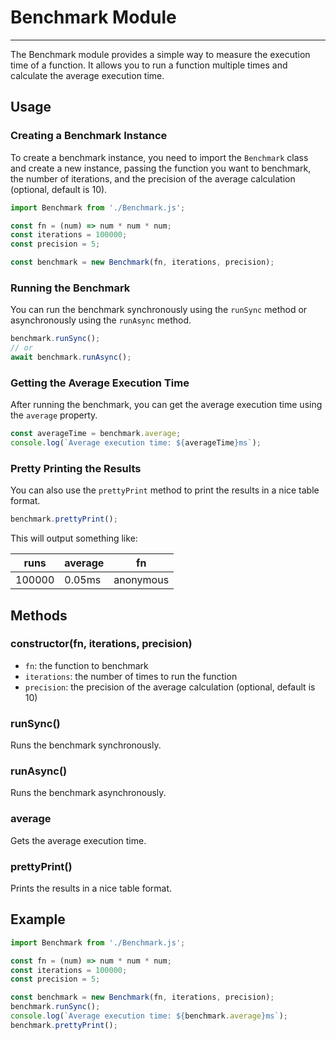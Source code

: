 # Benchmark Module

---

The Benchmark module provides a simple way to measure the execution time of a function. It allows you to run a function multiple times and calculate the average execution time.

## Usage

### Creating a Benchmark Instance

To create a benchmark instance, you need to import the `Benchmark` class and create a new instance, passing the function you want to benchmark, the number of iterations, and the precision of the average calculation (optional, default is 10).

```typescript
import Benchmark from './Benchmark.js';

const fn = (num) => num * num * num;
const iterations = 100000;
const precision = 5;

const benchmark = new Benchmark(fn, iterations, precision);
```

### Running the Benchmark

You can run the benchmark synchronously using the `runSync` method or asynchronously using the `runAsync` method.

```typescript
benchmark.runSync();
// or
await benchmark.runAsync();
```

### Getting the Average Execution Time

After running the benchmark, you can get the average execution time using the `average` property.

```typescript
const averageTime = benchmark.average;
console.log(`Average execution time: ${averageTime}ms`);
```

### Pretty Printing the Results

You can also use the `prettyPrint` method to print the results in a nice table format.

```typescript
benchmark.prettyPrint();
```

This will output something like:

| runs | average | fn |
| --- | --- | --- |
| 100000 | 0.05ms | anonymous |

## Methods

### constructor(fn, iterations, precision)

* `fn`: the function to benchmark
* `iterations`: the number of times to run the function
* `precision`: the precision of the average calculation (optional, default is 10)

### runSync()

Runs the benchmark synchronously.

### runAsync()

Runs the benchmark asynchronously.

### average

Gets the average execution time.

### prettyPrint()

Prints the results in a nice table format.

## Example

```typescript
import Benchmark from './Benchmark.js';

const fn = (num) => num * num * num;
const iterations = 100000;
const precision = 5;

const benchmark = new Benchmark(fn, iterations, precision);
benchmark.runSync();
console.log(`Average execution time: ${benchmark.average}ms`);
benchmark.prettyPrint();
```
